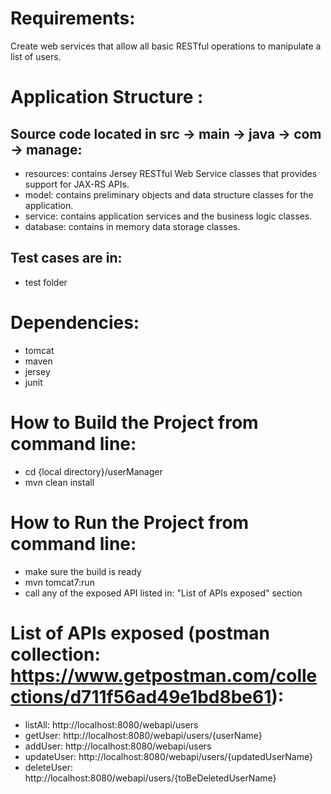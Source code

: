 # Requirements:
Create web services that allow all basic RESTful operations to manipulate a list of users.

# Application Structure :
## Source code located in src -> main -> java -> com -> manage:
* resources: contains Jersey RESTful Web Service classes that provides support for JAX-RS APIs.
* model: contains preliminary objects and data structure classes for the application.
* service: contains application services and the business logic classes.
* database: contains in memory data storage classes.
## Test cases are in:
* test folder

# Dependencies:
* tomcat
* maven
* jersey
* junit

# How to Build the Project from command line:
* cd {local directory}/userManager
* mvn clean install

# How to Run the Project from command line:
* make sure the build is ready
* mvn tomcat7:run
* call any of the exposed API listed in: "List of APIs exposed" section

# List of APIs exposed (postman collection: https://www.getpostman.com/collections/d711f56ad49e1bd8be61):
* listAll: http://localhost:8080/webapi/users
* getUser: http://localhost:8080/webapi/users/{userName}
* addUser: http://localhost:8080/webapi/users
* updateUser: http://localhost:8080/webapi/users/{updatedUserName}
* deleteUser: http://localhost:8080/webapi/users/{toBeDeletedUserName}







